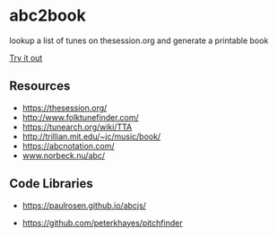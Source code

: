 # abc2book
lookup  a list of  tunes on thesession.org and generate a printable book

[Try it out](https://syntithenai.github.io/abc2book/)

## Resources

- https://thesession.org/
- http://www.folktunefinder.com/
- https://tunearch.org/wiki/TTA
- http://trillian.mit.edu/~jc/music/book/
- https://abcnotation.com/
- www.norbeck.nu/abc/



## Code Libraries

- https://paulrosen.github.io/abcjs/

- https://github.com/peterkhayes/pitchfinder
